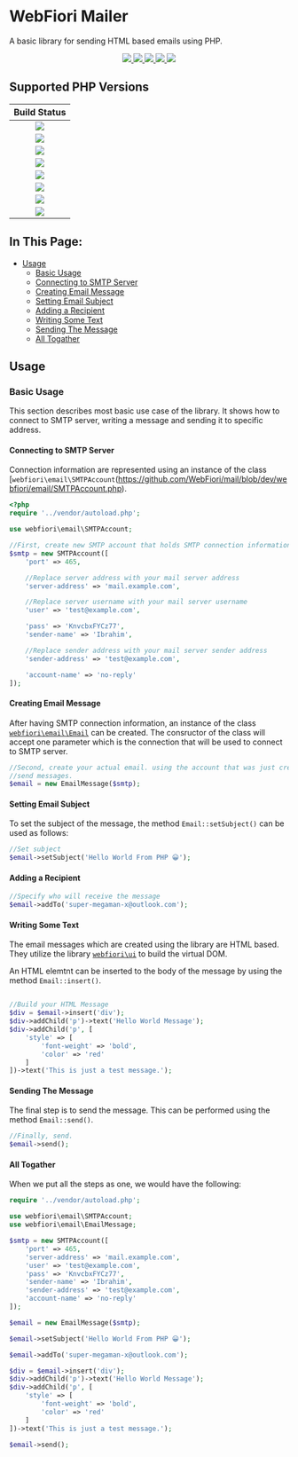 # WebFiori Mailer 
A basic library for sending HTML based emails using PHP. 


<p align="center">
  <a target="_blank" href="https://github.com/WebFiori/mail/actions/workflows/php82.yml">
    <img src="https://github.com/WebFiori/mail/workflows/Build%20PHP%208.2/badge.svg?branch=main">
  </a>
  <a href="https://codecov.io/gh/WebFiori/mail">
    <img src="https://codecov.io/gh/WebFiori/mail/branch/main/graph/badge.svg" />
  </a>
  <a href="https://sonarcloud.io/dashboard?id=WebFiori_mail">
      <img src="https://sonarcloud.io/api/project_badges/measure?project=WebFiori_mail&metric=alert_status" />
  </a>
  <a href="https://github.com/WebFiori/mail/releases">
      <img src="https://img.shields.io/github/release/WebFiori/mail.svg?label=latest" />
  </a>
  <a href="https://packagist.org/packages/webfiori/mailer">
    <img src="https://img.shields.io/packagist/dt/webfiori/mailer?color=light-green">
  </a>
</p>

## Supported PHP Versions
|                                                                                        Build Status                                                                                        |
|:------------------------------------------------------------------------------------------------------------------------------------------------------------------------------------------:|
| <a target="_blank" href="https://github.com/WebFiori/mail/actions/workflows/php70.yml"><img src="https://github.com/WebFiori/mail/workflows/Build%20PHP%207.0/badge.svg?branch=main"></a>  |
| <a target="_blank" href="https://github.com/WebFiori/mail/actions/workflows/php71.yml"><img src="https://github.com/WebFiori/mail/workflows/Build%20PHP%207.1/badge.svg?branch=main"></a>  |
| <a target="_blank" href="https://github.com/WebFiori/mail/actions/workflows/php72.yml"><img src="https://github.com/WebFiori/mail/workflows/Build%20PHP%207.2/badge.svg?branch=main"></a>  |
| <a target="_blank" href="https://github.com/WebFiori/mail/actions/workflows/php73.yml"><img src="https://github.com/WebFiori/mail/workflows/Build%20PHP%207.3/badge.svg?branch=main"></a>  |
| <a target="_blank" href="https://github.com/WebFiori/mail/actions/workflows/php74.yml"><img src="https://github.com/WebFiori/mail/workflows/Build%20PHP%207.4/badge.svg?branch=main"></a>  |
| <a target="_blank" href="https://github.com/WebFiori/mail/actions/workflows/php80.yml"><img src="https://github.com/WebFiori/mail/workflows/Build%20PHP%208.0/badge.svg?branch=main"></a>  |
| <a target="_blank" href="https://github.com/WebFiori/mail/actions/workflows/php81.yml"><img src="https://github.com/WebFiori/mail/workflows/Build%20PHP%208.1/badge.svg?branch=main"></a>  |
| <a target="_blank" href="https://github.com/WebFiori/mail/actions/workflows/php82.yml"><img src="https://github.com/WebFiori/mail/workflows/Build%20PHP%208.2/badge.svg?branch=main"></a>  |

## In This Page:
* [Usage](#usage)
  * [Basic Usage](#basic-usage)
  * [Connecting to SMTP Server](#connecting-to-smtp-server)
  * [Creating Email Message](#creating-email-message)
  * [Setting Email Subject](#setting-email-subject)
  * [Adding a Recipient](#adding-a-recipient)
  * [Writing Some Text](#writing-some-text)
  * [Sending The Message](#sending-the-message)
  * [All Togather](#all-togather)

## Usage

### Basic Usage

This section describes most basic use case of the library. It shows how to connect to SMTP server, writing a message and sending it to specific address.

#### Connecting to SMTP Server

Connection information are represented using an instance of the class [`webfiori\email\SMTPAccount`(https://github.com/WebFiori/mail/blob/dev/webfiori/email/SMTPAccount.php).
``` php
<?php
require '../vendor/autoload.php';

use webfiori\email\SMTPAccount;

//First, create new SMTP account that holds SMTP connection information.
$smtp = new SMTPAccount([
    'port' => 465,

    //Replace server address with your mail server address
    'server-address' => 'mail.example.com',

    //Replace server username with your mail server username
    'user' => 'test@example.com',

    'pass' => 'KnvcbxFYCz77',
    'sender-name' => 'Ibrahim',

    //Replace sender address with your mail server sender address
    'sender-address' => 'test@example.com',

    'account-name' => 'no-reply'
]);
```

#### Creating Email Message

After having SMTP connection information, an instance of the class [`webfiori\email\Email`](https://github.com/WebFiori/mail/blob/dev/webfiori/email/Email.php) can be created. The consructor of the class will accept one parameter which is the connection that will be used to connect to SMTP server.

``` php
//Second, create your actual email. using the account that was just created to
//send messages.
$email = new EmailMessage($smtp);
```
#### Setting Email Subject

To set the subject of the message, the method `Email::setSubject()` can be used as follows:
``` php
//Set subject
$email->setSubject('Hello World From PHP 😀');
```

#### Adding a Recipient

``` php
//Specify who will receive the message
$email->addTo('super-megaman-x@outlook.com');
```

#### Writing Some Text

The email messages which are created using the library are HTML based. They utilize the library [`webfiori\ui`](https://github.com/WebFiori/ui) to build the virtual DOM.

An HTML elemtnt can be inserted to the body of the message by using the method `Email::insert()`.

``` php

//Build your HTML Message
$div = $email->insert('div');
$div->addChild('p')->text('Hello World Message');
$div->addChild('p', [
    'style' => [
        'font-weight' => 'bold',
        'color' => 'red'
    ]
])->text('This is just a test message.');
```

#### Sending The Message

The final step is to send the message. This can be performed using the method `Email::send()`.

``` php
//Finally, send.
$email->send();
```

#### All Togather

When we put all the steps as one, we would have the following:

``` php
require '../vendor/autoload.php';

use webfiori\email\SMTPAccount;
use webfiori\email\EmailMessage;

$smtp = new SMTPAccount([
    'port' => 465,
    'server-address' => 'mail.example.com',
    'user' => 'test@example.com',
    'pass' => 'KnvcbxFYCz77',
    'sender-name' => 'Ibrahim',
    'sender-address' => 'test@example.com',
    'account-name' => 'no-reply'
]);

$email = new EmailMessage($smtp);

$email->setSubject('Hello World From PHP 😀');

$email->addTo('super-megaman-x@outlook.com');

$div = $email->insert('div');
$div->addChild('p')->text('Hello World Message');
$div->addChild('p', [
    'style' => [
        'font-weight' => 'bold',
        'color' => 'red'
    ]
])->text('This is just a test message.');

$email->send();
```
